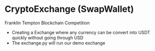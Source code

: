 # CryptoExchange (SwapWallet)
Franklin Tempton Blockchain Competition
- Creating a Exchange where any currency can be convert into USDT quickly without going through USD
- The exchange.py will run our demo exchange
